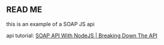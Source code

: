 ## READ ME
this is an example of a SOAP JS api

api tutorial:
[SOAP API With NodeJS | Breaking Down The API](https://devhighs.com/down-and-dirty-with-code/soap-api-with-nodejs-breaking-down-the-api/)
